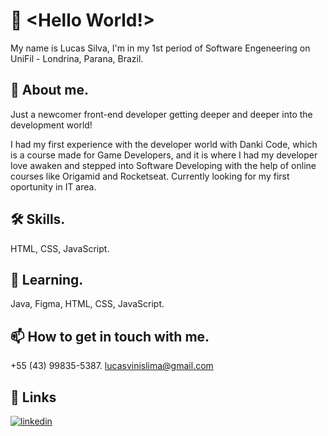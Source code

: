 # 👋 <Hello World!> 

 My name is Lucas Silva, I'm in my 1st period of Software Engeneering on UniFil - Londrina, Parana, Brazil.
 
 ## 🚀 About me.
  Just a newcomer front-end developer getting deeper and deeper into the development world!
  
  I had my first experience with the developer world with Danki Code, which is a course made for Game Developers, and it is where I had my developer love awaken and stepped into Software Developing with the help of online courses like Origamid and Rocketseat.
  Currently looking for my first oportunity in IT area.
 
 ## 🛠 Skills.
 HTML, CSS, JavaScript.
 
 ## 🧠 Learning.
Java, Figma, HTML, CSS, JavaScript.
 
 ## 📫 How to get in touch with me.
 +55 (43) 99835-5387.
 lucasvinislima@gmail.com
 
 ## 🔗 Links
[![linkedin](https://img.shields.io/badge/linkedin-0A66C2?style=for-the-badge&logo=linkedin&logoColor=white)](https://www.linkedin.com/in/lucas-vinicius-silva-lima-642305223/)

  
  


